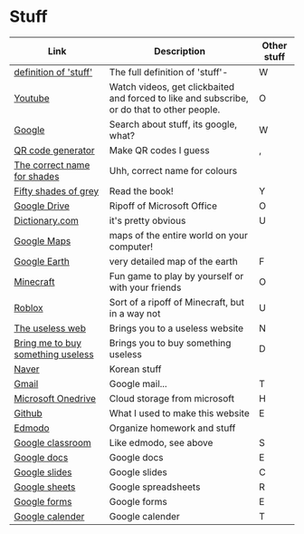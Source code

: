 # Stuff

Link|Description|Other stuff
-|-|-
[definition of 'stuff'](https://www.dictionary.com/browse/stuff)|The full definition of 'stuff'-|W
[Youtube](youtube.com)|Watch videos, get clickbaited and forced to like and subscribe, or do that to other people.|O
[Google](google.com)|Search about stuff, its google, what?|W
[QR code generator](qr-code-generator.com)|Make QR codes I guess|,
[The correct name for shades](digitalsynopsis.com/design/color-thesaurus-correct-name-of-shades)|Uhh, correct name for colours| 
[Fifty shades of grey](http://readonlinefreebook.com/fifty-shades-of-grey)|Read the book!|Y
[Google Drive](drive.google.com)|Ripoff of Microsoft Office|O
[Dictionary.com](dictionary.com)|it's pretty obvious|U
[Google Maps](google.com/maps)|maps of the entire world on your computer!|
[Google Earth](google.com/earth)|very detailed map of the earth|F
[Minecraft](https://www.minecraft.net/en-us/about-minecraft)|Fun game to play by yourself or with your friends|O
[Roblox](roblox.com)|Sort of a ripoff of Minecraft, but in a way not|U
[The useless web](https://theuselessweb.com)|Brings you to a useless website|N
[Bring me to buy something useless](https://weirdorconfusing.com/)|Brings you to buy something useless|D
[Naver](naver.com)|Korean stuff| 
[Gmail](mail.google.com)|Google mail...|T
[Microsoft Onedrive](onedrive.com)|Cloud storage from microsoft|H
[Github](github.com)|What I used to make this website|E
[Edmodo](new.edmodo.com)|Organize homework and stuff| 
[Google classroom](google.classroom.com)|Like edmodo, see above|S
[Google docs](docs.google.com/document)|Google docs|E
[Google slides](docs.google.com/presentation)|Google slides|C
[Google sheets](docs.google.com/spreadsheets)|Google spreadsheets|R
[Google forms](docs.google.com/forms)|Google forms|E
[Google calender](calender.google.com)|Google calender|T